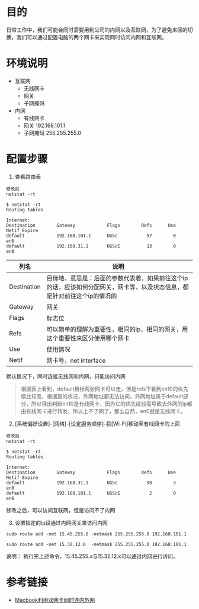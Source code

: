 # 目的
日常工作中，我们可能会同时需要用到公司的内网以及互联网，为了避免来回的切换，我们可以通过配置电脑的两个网卡来实现同时访问内网和互联网。

# 环境说明
- 互联网 
    - 无线网卡
    - 网关 
    - 子网掩码 
- 内网   
    - 有线网卡
    - 网关 192.168.101.1
    - 子网掩码 255.255.255.0


# 配置步骤
1. 查看路由表
```
修改前
netstat -rt

$ netstat -rt
Routing tables

Internet:
Destination        Gateway            Flags        Refs      Use   Netif Expire
default            192.168.101.1      UGSc           57        0     en6       
default            192.168.31.1       UGScI          13        0     en0       

```

列名 | 说明
---|---
Destination| 目标地，意思是：后面的参数代表着，如果前往这个ip的话，应该如何分配网关，网卡等，以及状态信息，都是针对前往这个ip的情况的
Gateway | 网关
Flags | 标志位
Refs | 可以简单的理解为重要性，相同的ip，相同的网关，用这个重要性来区分使用哪个网卡
Use | 使用情况
Netif | 网卡号，net interface


默认情况下，同时连接无线网和内网，只能访问内网

> 根据表上看到，default目标两张网卡可以走，但是refs下看到en10的优先级比较高，根据我的状况，外网地址都无法访问，外网地址属于default部分，所以得出判断en10是有线网卡，因为它的优先级较高导致去外网的ip都由有线网卡进行转发，所以上不了网了，那么自然，en0就是无线网卡。


2. [系统偏好设置]-[网络]-[设定服务顺序]-将[Wi-Fi]移动至有线网卡的上面

```
修改后
netstat -rt

$ netstat -rt
Routing tables

Internet:
Destination        Gateway            Flags        Refs      Use   Netif Expire
default            192.168.31.1       UGSc           98        3     en0       
default            192.168.101.1      UGScI           2        0     en6
```

修改之后，可以访问互联网，但是访问不了内网

3. 设置指定的ip段通过内网网关来访问内网

```
sudo route add -net 15.45.255.0 -netmask 255.255.255.0 192.168.101.1

sudo route add -net 15.32.12.0  -netmask 255.255.255.0 192.168.101.1
```

说明：
执行完上述命令，15.45.255.x与15.32.12.x可以通过内网进行访问。

# 参考链接
- [Macbook利用双网卡同时连内外网](https://www.jianshu.com/p/807883b2949f)